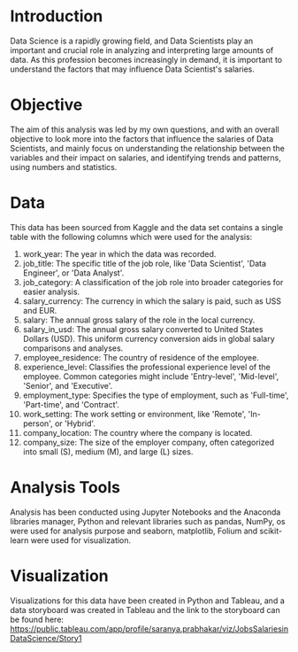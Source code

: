 # Introduction
Data Science is a rapidly growing field, and Data Scientists play an important and crucial role in analyzing and interpreting large amounts of data. As this profession becomes increasingly in demand, it is important to understand the factors that may influence Data Scientist's salaries.

# Objective
The aim of this analysis was led by my own questions, and with an overall objective to look more into the factors that influence the salaries of Data Scientists, and mainly focus on understanding the relationship between the variables and their impact on salaries, and identifying trends and patterns, using numbers and statistics.

# Data
This data has been sourced from Kaggle and the data set contains a single table with the following columns which were used for the analysis:

1. work_year: The year in which the data was recorded.
2. job_title: The specific title of the job role, like 'Data Scientist', 'Data Engineer', or 'Data Analyst'.
3. job_category: A classification of the job role into broader categories for easier analysis.
4. salary_currency: The currency in which the salary is paid, such as USS and EUR.
5. salary: The annual gross salary of the role in the local currency.
6. salary_in_usd: The annual gross salary converted to United States Dollars (USD). This uniform currency conversion aids in global salary comparisons and analyses.
7. employee_residence: The country of residence of the employee.
8. experience_level: Classifies the professional experience level of the employee. Common categories might include 'Entry-level', 'Mid-level', 'Senior', and 'Executive'.
9. employment_type: Specifies the type of employment, such as 'Full-time', 'Part-time', and 'Contract'.
10. work_setting: The work setting or environment, like 'Remote', 'In-person', or 'Hybrid'.
11. company_location: The country where the company is located.
12. company_size: The size of the employer company, often categorized into small (S), medium (M), and large (L) sizes.

# Analysis Tools
Analysis has been conducted using Jupyter Notebooks and the Anaconda libraries manager, Python and relevant libraries such as pandas, NumPy, os were used for analysis purpose and seaborn, matplotlib, Folium and scikit-learn were used for visualization.

# Visualization
Visualizations for this data have been created in Python and Tableau, and a data storyboard was created in Tableau and the link to the storyboard can be found here: https://public.tableau.com/app/profile/saranya.prabhakar/viz/JobsSalariesinDataScience/Story1




